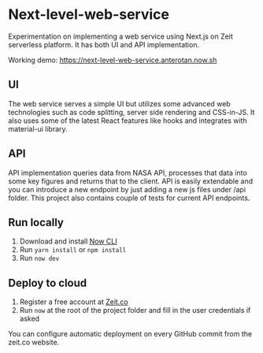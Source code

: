 # Next-level-web-service
Experimentation on implementing a web service using Next.js on Zeit serverless platform. It has both UI and API implementation.

Working demo: https://next-level-web-service.anterotan.now.sh

## UI
The web service serves a simple UI but utilizes some advanced web technologies such as code splitting, server side rendering and CSS-in-JS.
It also uses some of the latest React features like hooks and integrates with material-ui library.

## API
API implementation queries data from NASA API, processes that data into some key figures and returns that to the client.
API is easily extendable and you can introduce a new endpoint by just adding a new js files under /api folder.
This project also contains couple of tests for current API endpoints.

## Run locally
1) Download and install [Now CLI](https://zeit.co/download)
2) Run `yarn install` or `npm install`
3) Run `now dev`

## Deploy to cloud
1) Register a free account at [Zeit.co](https://zeit.co)
2) Run `now` at the root of the project folder and fill in the user credentials if asked

You can configure automatic deployment on every GitHub commit from the zeit.co website.
